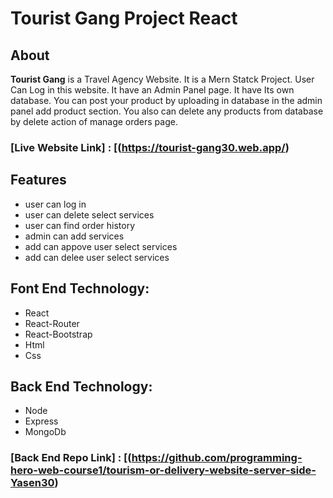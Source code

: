 # Tourist Gang Project React

## About

**Tourist Gang** is a Travel Agency Website. It is a Mern Statck Project. User Can Log in this website. It have an Admin Panel page. It have Its own database. You can post your product by uploading in database in the admin panel add product section. You also can delete any products from database by delete action of manage orders page.

### [Live Website Link] : [(https://tourist-gang30.web.app/)

## Features

- user can log in
- user can delete select services
- user can find order history
- admin can add services
- add can appove user select services
- add can delee user select services

## Font End Technology:

- React
- React-Router
- React-Bootstrap
- Html
- Css

## Back End Technology:

- Node
- Express
- MongoDb

### [Back End Repo Link] : [(https://github.com/programming-hero-web-course1/tourism-or-delivery-website-server-side-Yasen30)

